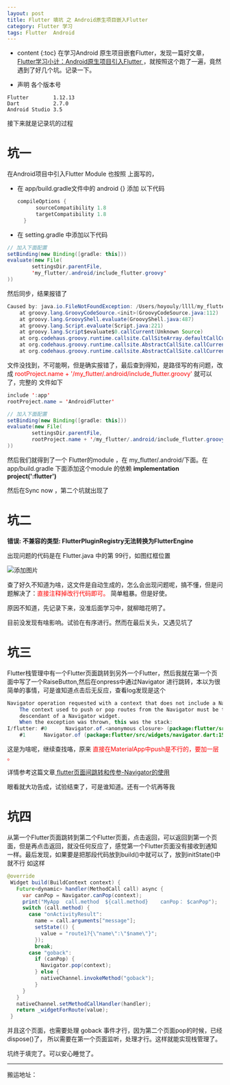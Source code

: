 ```yaml
---
layout: post
title: Flutter 填坑 之 Android原生项目嵌入Flutter
category: Flutter 学习
tags: Flutter  Android
---
```

* content
{:toc}
在学习Android 原生项目嵌套Flutter，发现一篇好文章，[Flutter学习小计：Android原生项目引入Flutter  ](https://www.jianshu.com/p/7b6522e3e8f1) ，就按照这个跑了一遍，竟然遇到了好几个坑。记录一下。

* 声明 各个版本号
```
Flutter        1.12.13
Dart           2.7.0
Android Studio 3.5
```

接下来就是记录坑的过程
# 坑一
在Android项目中引入Flutter Module
也按照 上面写的，
* 在 app/build.gradle文件中的 android {} 添加 以下代码
  ```java
  compileOptions {
        sourceCompatibility 1.8
        targetCompatibility 1.8
    }
  ```
* 在 setting.gradle 中添加以下代码
```java
// 加入下面配置
setBinding(new Binding([gradle: this]))
evaluate(new File(
        settingsDir.parentFile,
        'my_flutter/.android/include_flutter.groovy'
))
```

然后同步，结果报错了  
```java
Caused by: java.io.FileNotFoundException: /Users/hoyouly/llll/my_flutter/.android/include_flutter.groovy (/Users/hoyouly/llll/my_flutter/.android/include_flutter.groovy)
	at groovy.lang.GroovyCodeSource.<init>(GroovyCodeSource.java:112)
	at groovy.lang.GroovyShell.evaluate(GroovyShell.java:487)
	at groovy.lang.Script.evaluate(Script.java:221)
	at groovy.lang.Script$evaluate$0.callCurrent(Unknown Source)
	at org.codehaus.groovy.runtime.callsite.CallSiteArray.defaultCallCurrent(CallSiteArray.java:51)
	at org.codehaus.groovy.runtime.callsite.AbstractCallSite.callCurrent(AbstractCallSite.java:156)
	at org.codehaus.groovy.runtime.callsite.AbstractCallSite.callCurrent(AbstractCallSite.java:168)
```

文件没找到，不可能啊，但是确实报错了，最后查到得知，是路径写的有问题，改成 <font color="#ff000" >  rootProject.name + '/my_flutter/.android/include_flutter.groovy' </font> 就可以了，完整的 文件如下

```java
include ':app'
rootProject.name = 'AndroidFlutter'

// 加入下面配置
setBinding(new Binding([gradle: this]))
evaluate(new File(
        settingsDir.parentFile,
        rootProject.name + '/my_flutter/.android/include_flutter.groovy'
))
```

然后我们就得到了一个 Flutter的module ，在 my_flutter/.android/下面。在app/build.gradle 下面添加这个module 的依赖  **implementation project(':flutter')**

然后在Sync now ，第二个坑就出现了
# 坑二
**错误: 不兼容的类型: FlutterPluginRegistry无法转换为FlutterEngine**

出现问题的代码是在 Flutter.java 中的第 99行，如图红框位置

![添加图片](../../../../images/flutter_quesioint_one.jpg)

查了好久不知道为啥，这文件是自动生成的，怎么会出现问题呢，搞不懂，但是问题解决了：<font color="#ff000" >直接注释掉改行代码即可。</font>   简单粗暴。但是好使。

原因不知道，先记录下来，没准后面学习中，就柳暗花明了。

目前没发现有啥影响。试验在有序进行。然而在最后关头，又遇见坑了

# 坑三
Flutter栈管理中有一个Flutter页面跳转到另外一个Flutter，然后我就在第一个页面中写了一个RaiseButton,然后在onpress中通过Navigator 进行跳转，本以为很简单的事情，可是谁知道点击后无反应，查看log发现是这个

```java
Navigator operation requested with a context that does not include a Navigator.
    The context used to push or pop routes from the Navigator must be that of a widget that is a
    descendant of a Navigator widget.
    When the exception was thrown, this was the stack:
I/flutter: #0      Navigator.of.<anonymous closure> (package:flutter/src/widgets/navigator.dart:1495:9)
    #1      Navigator.of (package:flutter/src/widgets/navigator.dart:1502:6)
```

这是为啥呢，继续查找咯，原来<font color="#ff000" > 直接在MaterialApp中push是不行的，要加一层 。 </font>

详情参考这篇文章[  flutter页面间跳转和传参-Navigator的使用](https://segmentfault.com/a/1190000015150843)

眼看就大功告成，试验结束了，可是谁知道。还有一个坑再等我
# 坑四
 从第一个Flutter页面跳转到第二个Flutter页面，点击返回，可以返回到第一个页面，但是再点击返回，就没任何反应了，感觉第一个Flutter页面没有接收到通知一样。最后发现，如果要是把那段代码放到build()中就可以了，放到initState()中就不行
如这样
```java
@override
 Widget build(BuildContext context) {
   Future<dynamic> handler(MethodCall call) async {
     var canPop = Navigator.canPop(context);
     print("MyApp  call.method  ${call.method}    canPop： $canPop");
     switch (call.method) {
       case "onActivityResult":
         name = call.arguments["message"];
         setState(() {
           value = "route1?{\"name\":\"$name\"}";
         });
         break;
       case "goback":
         if (canPop) {
           Navigator.pop(context);
         } else {
           nativeChannel.invokeMethod("goback");
         }
     }
   }
   nativeChannel.setMethodCallHandler(handler);
   return _widgetForRoute(value);
 }
```
并且这个页面，也需要处理 goback 事件才行，因为第二个页面pop的时候，已经dispose()了，
所以需要在第一个页面监听，处理才行。这样就能实现栈管理了。

坑终于填完了。可以安心睡觉了。

---
搬运地址：

